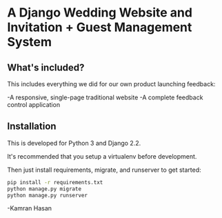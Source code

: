 # A Django Wedding Website and Invitation + Guest Management System

## What's included?
This includes everything we did for our own product launching feedback:

-A responsive, single-page traditional website
-A complete feedback control application

## Installation

This is developed for Python 3 and Django 2.2.

It's recommended that you setup a virtualenv before development.

Then just install requirements, migrate, and runserver to get started:

```bash
pip install -r requirements.txt
python manage.py migrate
python manage.py runserver
```
-Kamran Hasan
